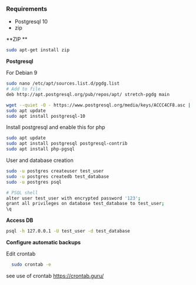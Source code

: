 ### Requirements

- Postgresql 10
- zip

**ZIP **
```sh
sudo apt-get install zip
```

**Postgresql**

For Debian 9
```sh
sudo nano /etc/apt/sources.list.d/pgdg.list
# Add to file
deb http://apt.postgresql.org/pub/repos/apt/ stretch-pgdg main

wget --quiet -O - https://www.postgresql.org/media/keys/ACCC4CF8.asc | sudo apt-key add -
sudo apt update
sudo apt install postgresql-10
```

Install postgresql and enable this for php
```sh
sudo apt update
sudo apt install postgresql postgresql-contrib
sudo apt install php-pgsql
```

User and database creation
```sh
sudo -u postgres createuser test_user
sudo -u postgres createdb test_database
sudo -u postgres psql

# PSQL shell
alter user test_user with encrypted password '123';
grant all privileges on database test_database to test_user;
\q
```

**Access DB**
```sh
psql -h 127.0.0.1 -U test_user -d test_database
```

**Configure automatic backups**

Edit crontab
```sh
  sudo crontab -e
```
see use of crontab
https://crontab.guru/
